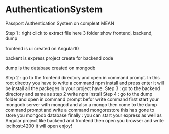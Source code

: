 # AuthenticationSystem
Passport Authentication System on compleat MEAN


Step 1 : right click to extract file
here 3 folder show frontend, backend, dump

frontend is ui created on Angular10

backent is express project create for backend code

dump is the database created on mongodb

Step 2 : go to the frontend directory and open in command prompt. In this root directry you have to write a command npm install and press enter
it will be install all the packeges in your project have.
Step 3 : go to the backend directory and same as step 2 write npm install
Step 4 : go to the dump folder and open in command prompt befor write command first start your mongodb server with mongod and also a mongo
then
come to the dump command prompt and write a command mongorestore this has gone to store you mongodb database
finally : you can start your express as well as Angular project like backend and frontend
then open you browser and write loclhost:4200 it will open
enjoy!
